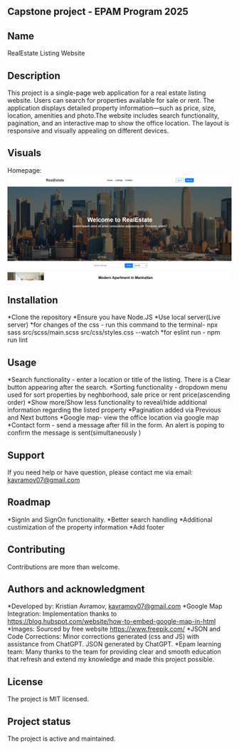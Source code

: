

## Capstone project - EPAM Program 2025

## Name
RealEstate Listing Website

## Description
This project is a single-page web application for a real estate listing website. Users can search for properties available for sale or rent. The application displays detailed property information—such as price, size, location, amenities and photo.The website includes search functionality, pagination, and an interactive map to show the office location. The layout is responsive and visually appealing on different devices. 


## Visuals
Homepage:
![Homepage Screenshot](src/assets/images/homepage-screenshot.png)

## Installation
*Clone the repository
*Ensure you have Node.JS
*Use local server(Live server)
*for changes of the css - run this command to the terminal- npx sass src/scss/main.scss src/css/styles.css --watch
*for eslint run - npm run lint

## Usage
*Search functionality - enter a location or title of the listing. There is a Clear button appearing after the search.
*Sorting functionality - dropdown menu used for sort properties by neghborhood, sale price or rent price(ascending order) 
*Show more/Show less functionality to reveal/hide additional information regarding the listed property
*Pagination added via Previous and Next buttons
*Google map- view the office location via google map
*Contact form - send a message after fill in the form. An alert is poping to confirm the message is sent(simultaneously
)
## Support
If you need help or have question, please contact me via email: kavramov07@gmail.com

## Roadmap
*SignIn and SignOn functionality.
*Better search handling
*Additional custimization of the property information
*Add footer
## Contributing
Contributions are more than welcome.

## Authors and acknowledgment
*Developed by: Kristian Avramov, kavramov07@gmail.com
*Google Map Integration: Implementation thanks to https://blog.hubspot.com/website/how-to-embed-google-map-in-html
*Images: Sourced by free website https://www.freepik.com/
*JSON and Code Corrections: Minor corrections generated (css and JS) with assistance from ChatGPT. JSON generated by ChatGPT.
*Epam learning team: Many thanks to the team for providing clear and smooth education that refresh and extend my knowledge and made this project possible.
## License
The project is MIT licensed. 

## Project status
The project is active and maintained.
